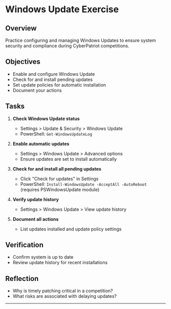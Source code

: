 # Windows Update Exercise

## Overview

Practice configuring and managing Windows Updates to ensure system security and compliance during CyberPatriot competitions.

## Objectives

- Enable and configure Windows Update
- Check for and install pending updates
- Set update policies for automatic installation
- Document your actions

## Tasks

1. **Check Windows Update status**
   - Settings > Update & Security > Windows Update
   - PowerShell: `Get-WindowsUpdateLog`

2. **Enable automatic updates**
   - Settings > Windows Update > Advanced options
   - Ensure updates are set to install automatically

3. **Check for and install all pending updates**
   - Click "Check for updates" in Settings
   - PowerShell: `Install-WindowsUpdate -AcceptAll -AutoReboot` (requires PSWindowsUpdate module)

4. **Verify update history**
   - Settings > Windows Update > View update history

5. **Document all actions**
   - List updates installed and update policy settings

## Verification

- Confirm system is up to date
- Review update history for recent installations

## Reflection

- Why is timely patching critical in a competition?
- What risks are associated with delaying updates?

---
